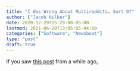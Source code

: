 ```yaml
---
title: "I Was Wrong About Multireddits… Sort Of"
author: ["Jacob Hilker"]
date: 2020-12-29T15:29:00-05:00
lastmod: 2021-06-20T13:05:05-04:00
categories: ["Software", "Newsboat"]
type: "post"
draft: true
---
```


If you saw [this post](/blog/2020/12/multireddits-with-newsboat) from a while ago,